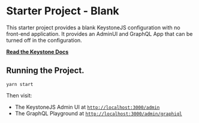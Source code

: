 # Starter Project - Blank

This starter project provides a blank KeystoneJS configuration with no front-end application. It provides an AdminUI and GraphQL App that can be turned off in the configuration.

**[Read the Keystone Docs](https://v5.keystonejs.com)**

## Running the Project.

```
yarn start
```

Then visit:

- The KeystoneJS Admin UI at [`http://localhost:3000/admin`](http://localhost:3000/admin)
- The GraphQL Playground at [`http://localhost:3000/admin/graphiql`](http://localhost:3000/admin/graphiql)
